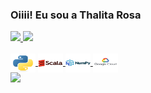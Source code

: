 ### Oiiii! Eu sou a Thalita Rosa 

<div>
  <a href="https://github.com/thality">
  <img height="180em" src="https://github-readme-stats.vercel.app/api?username=thality&show_icons=true&theme=dark&include_all_commits=true&count_private=true"/>
  <img height="180em" src="https://github-readme-stats.vercel.app/api/top-langs/?username=thality&layout=compact&langs_count=7&theme=dark"/>
</div>

 <div style="display: inline_block"><br>
  <img align="center" alt="Thalita-Python" height="30" width="40" src="https://raw.githubusercontent.com/devicons/devicon/master/icons/python/python-original.svg">
  <img align="center" alt="Thalita-Scala" height="30" width="40" src="https://raw.githubusercontent.com/devicons/devicon/master/icons/scala/scala-original-wordmark.svg">
  <img align="center" alt="Thalita-Numpy" height="30" width="40" src="https://raw.githubusercontent.com/devicons/devicon/master/icons/numpy/numpy-original-wordmark.svg">
  <img align="center" alt="Thalita-googlecloud" height="30" width="40" src="https://raw.githubusercontent.com/devicons/devicon/master/icons/googlecloud/googlecloud-original-wordmark.svg">
</div>
  
  <div> 
  <a href="https://www.linkedin.com/in/thalita-rosa-4864b6160/" target="_blank"><img src="https://img.shields.io/badge/-LinkedIn-%230077B5?style=for-the-badge&logo=linkedin&logoColor=white" target="_blank"></a> 
 
</div>
